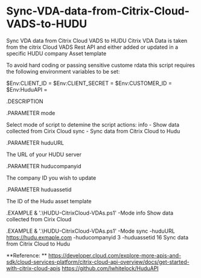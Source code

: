 # Sync-VDA-data-from-Citrix-Cloud-VADS-to-HUDU
Sync VDA data from Citrix Cloud VADS to HUDU Citrix VDA Data is taken from the citrix Cloud VADS Rest API and either added or updated in a specific HUDU company Asset template

To avoid hard coding or passing sensitive custome rdata this script requires the following environment variables to be set:

$Env:CLIENT_ID = <Citrix Cloud API ID>
$Env:CLIENT_SECRET = <Citrix Cloud API Secret>
$Env:CUSTOMER_ID = <Citrix Cloud Customer ID>
$Env:HuduAPI = <Hudu API Key>
  
.DESCRIPTION
  
.PARAMETER mode
  
Select mode of script to detemine the script actions:
info - Show data collected from Cirix Cloud
sync - Sync data from Citrix Cloud to Hudu
  
.PARAMETER huduURL
  
The URL of your HUDU server
  
.PARAMETER huducompanyid
  
The company ID you wish to update
  
.PARAMETER huduassetid
  
The ID of the Hudu asset template
  
.EXAMPLE
& '.\HUDU-CitrixCloud-VDAs.ps1' -Mode info
Show data collected from Cirix Cloud
  
.EXAMPLE
& '.\HUDU-CitrixCloud-VDAs.ps1' -Mode sync -huduURL https://hudu.exmaple.com -huducompanyid 3 -huduassetid 16
Sync data from Citrix Cloud to Hudu
  
  
**Reference: **
  https://developer.cloud.com/explore-more-apis-and-sdk/cloud-services-platform/citrix-cloud-api-overview/docs/get-started-with-citrix-cloud-apis
  https://github.com/lwhitelock/HuduAPI
